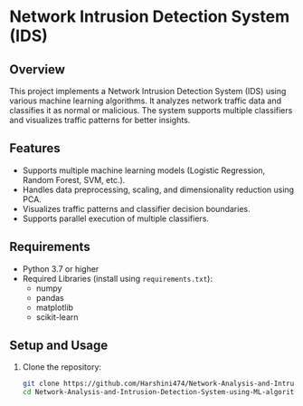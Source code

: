  # Network Intrusion Detection System (IDS)

## Overview
This project implements a Network Intrusion Detection System (IDS) using various machine learning algorithms. It analyzes network traffic data and classifies it as normal or malicious. The system supports multiple classifiers and visualizes traffic patterns for better insights.

## Features
- Supports multiple machine learning models (Logistic Regression, Random Forest, SVM, etc.).
- Handles data preprocessing, scaling, and dimensionality reduction using PCA.
- Visualizes traffic patterns and classifier decision boundaries.
- Supports parallel execution of multiple classifiers.

## Requirements
- Python 3.7 or higher
- Required Libraries (install using `requirements.txt`):
  - numpy
  - pandas
  - matplotlib
  - scikit-learn

## Setup and Usage
1. Clone the repository:
   ```bash
   git clone https://github.com/Harshini474/Network-Analysis-and-Intrusion-Detection-System-using-ML-algorithms
   cd Network-Analysis-and-Intrusion-Detection-System-using-ML-algorithms

